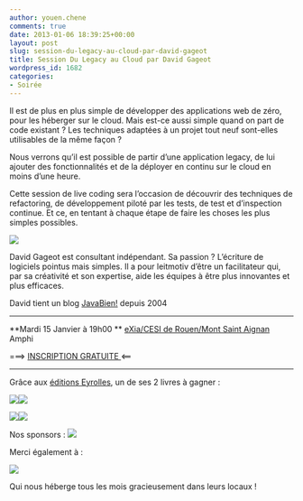 ```yaml
---
author: youen.chene
comments: true
date: 2013-01-06 18:39:25+00:00
layout: post
slug: session-du-legacy-au-cloud-par-david-gageot
title: Session Du Legacy au Cloud par David Gageot
wordpress_id: 1682
categories:
- Soirée
---
```


Il est de plus en plus simple de développer des applications web de zéro, pour les héberger sur le cloud. Mais est-ce aussi simple quand on part de code existant ? Les techniques adaptées à un projet tout neuf sont-elles utilisables de la même façon ?





Nous verrons qu’il est possible de partir d’une application legacy, de lui ajouter des fonctionnalités et de la déployer en continu sur le cloud en moins d’une heure.





Cette session de live coding sera l’occasion de découvrir des techniques de refactoring, de développement piloté par les tests, de test et d’inspection continue. Et ce, en tentant à chaque étape de faire les choses les plus simples possibles.



[![](http://www.normandyjug.org/wp-content/uploads/2013/01/David-Gageot.jpeg)](http://www.normandyjug.org/wp-content/uploads/2012/12/dbaeli.jpg)



David Gageot est consultant indépendant. Sa passion ? L’écriture de logiciels pointus mais simples. Il a pour leitmotiv d’être un facilitateur qui, par sa créativité et son expertise, aide les équipes à être plus innovantes et plus efficaces.





David tient un blog [JavaBien!](http://blog.javabien.net/) depuis 2004







* * *




**Mardi 15 Janvier à 19h00 **
[eXia/CESI de Rouen/Mont Saint Aignan](http://maps.google.fr/maps?oe=utf-8&rls=com.ubuntu:en-US:official&client=firefox-a&um=1&ie=UTF-8&q=eXia+CESI+Rouen&fb=1&gl=fr&hq=eXia+CESI&hnear=Rouen&cid=0,0,14303900307713815448&ei=VLLMSrNth5OMB4j5_YIH&sa=X&oi=local_result&ct=image&resnum=1)
Amphi




===> [INSCRIPTION GRATUITE ](http://jugevents.org/jugevents/event/48666)<==





* * *



Grâce aux [éditions Eyrolles](http://www.eyrolles.com/), un de ses 2 livres à gagner :


[![](http://ws.assoc-amazon.fr/widgets/q?_encoding=UTF8&Format=_SL160_&ASIN=2212134789&MarketPlace=FR&ID=AsinImage&WS=1&tag=yetanotentrbl-21&ServiceVersion=20070822)](http://www.amazon.fr/gp/product/2212134789/ref=as_li_ss_il?ie=UTF8&tag=yetanotentrbl-21&linkCode=as2&camp=1642&creative=19458&creativeASIN=2212134789)![](http://www.assoc-amazon.fr/e/ir?t=yetanotentrbl-21&l=as2&o=8&a=2212134789)




[![](http://ws.assoc-amazon.fr/widgets/q?_encoding=UTF8&Format=_SL160_&ASIN=2212135661&MarketPlace=FR&ID=AsinImage&WS=1&tag=yetanotentrbl-21&ServiceVersion=20070822)](http://www.amazon.fr/gp/product/2212135661/ref=as_li_ss_il?ie=UTF8&tag=yetanotentrbl-21&linkCode=as2&camp=1642&creative=19458&creativeASIN=2212135661)![](http://www.assoc-amazon.fr/e/ir?t=yetanotentrbl-21&l=as2&o=8&a=2212135661)




Nos sponsors :
[![](http://www.normandyjug.org/wp-content/uploads/2011/04/agileit1.png)](http://www.normandyjug.org/wp-content/uploads/2011/04/agileit1.png)



Merci également à :

[![](http://www.normandyjug.org/wp-content/uploads/2012/10/logo_exia.png)](http://www.normandyjug.org/wp-content/uploads/2012/10/logo_exia.png)

Qui nous héberge tous les mois gracieusement dans leurs locaux !

